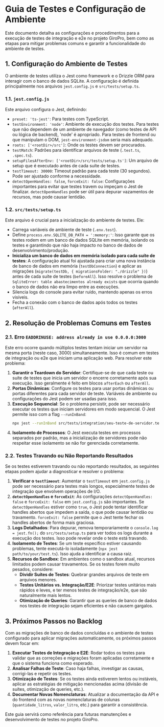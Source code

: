 # Guia de Testes e Configuração de Ambiente

Este documento detalha as configurações e procedimentos para a execução de testes de integração e e2e no projeto GiroPro, bem como as etapas para mitigar problemas comuns e garantir a funcionalidade do ambiente de testes.

## 1. Configuração do Ambiente de Testes

O ambiente de testes utiliza o Jest como framework e o Drizzle ORM para interagir com o banco de dados SQLite. A configuração é definida principalmente nos arquivos `jest.config.js` e `src/tests/setup.ts`.

### 1.1. `jest.config.js`

Este arquivo configura o Jest, definindo:

*   `preset: 'ts-jest'`: Para testes com TypeScript.
*   `testEnvironment: 'node'`: Ambiente de execução dos testes. Para testes que não dependem de um ambiente de navegador (como testes de API ou lógica de backend), 'node' é apropriado. Para testes de frontend ou que manipulam o DOM, `jest-environment-jsdom` seria mais adequado.
*   `roots: ['<rootDir>/src']`: Onde os testes devem ser procurados.
*   `testMatch`: Padrões para identificar arquivos de teste (`.test.ts`, `.spec.ts`).
*   `setupFilesAfterEnv: ['<rootDir>/src/tests/setup.ts']`: Um arquivo de setup que é executado antes de cada suíte de testes.
*   `testTimeout: 30000`: Timeout padrão para cada teste (30 segundos). Pode ser ajustado conforme a necessidade.
*   `detectOpenHandles: false`, `forceExit: false`: Configurações importantes para evitar que testes travem ou impeçam o Jest de finalizar. `detectOpenHandles` pode ser útil para depurar vazamentos de recursos, mas pode causar lentidão.

### 1.2. `src/tests/setup.ts`

Este arquivo é crucial para a inicialização do ambiente de testes. Ele:

*   Carrega variáveis de ambiente de teste (`.env.test`).
*   Define `process.env.SQLITE_DB_PATH = ':memory:'`: Isso garante que os testes rodem em um banco de dados SQLite em memória, isolando os testes e garantindo que não haja impacto no banco de dados de desenvolvimento/produção.
*   **Inicializa um banco de dados em memória isolado para cada suíte de testes**: A configuração atual foi ajustada para criar uma nova instância de banco de dados em memória (`testDbConnection`) e aplicar as migrações (`migrate(testDb, { migrationsFolder: "./drizzle" })`) antes de cada suíte de testes (`beforeAll`). Isso resolve o problema de `SqliteError: table abastecimentos already exists` que ocorria quando o banco de dados não era limpo entre as execuções.
*   Silencia logs do console para evitar ruído, mantendo apenas os erros visíveis.
*   Fecha a conexão com o banco de dados após todos os testes (`afterAll`).

## 2. Resolução de Problemas Comuns em Testes

### 2.1. Erro `EADDRINUSE: address already in use 0.0.0.0:3000`

Este erro ocorre quando múltiplos testes tentam iniciar um servidor na mesma porta (neste caso, 3000) simultaneamente. Isso é comum em testes de integração ou e2e que iniciam uma aplicação web. Para resolver este problema:

1.  **Garantir o Teardown do Servidor**: Certifique-se de que cada teste ou suíte de testes que inicia um servidor o encerre corretamente após sua execução. Isso geralmente é feito em blocos `afterEach` ou `afterAll`.
2.  **Portas Dinâmicas**: Configure os testes para usar portas dinâmicas ou portas diferentes para cada servidor de teste. Variáveis de ambiente ou configurações do Jest podem ser usadas para isso.
3.  **Execução Sequencial**: Se o problema persistir, pode ser necessário executar os testes que iniciam servidores em modo sequencial. O Jest permite isso com a flag `--runInBand`:
    ```bash
    npx jest --runInBand src/tests/integration/seu-teste-de-servidor.test.ts
    ```
4.  **Isolamento de Processos**: O Jest executa testes em processos separados por padrão, mas a inicialização de servidores pode não respeitar esse isolamento se não for gerenciada corretamente.

### 2.2. Testes Travando ou Não Reportando Resultados

Se os testes estiverem travando ou não reportando resultados, as seguintes etapas podem ajudar a diagnosticar e resolver o problema:

1.  **Verificar o `testTimeout`**: Aumentar o `testTimeout` em `jest.config.js` pode ser necessário para testes mais longos, especialmente testes de integração que envolvem operações de I/O.
2.  **`detectOpenHandles` e `forceExit`**: As configurações `detectOpenHandles: false` e `forceExit: false` em `jest.config.js` são importantes. Se `detectOpenHandles` estiver como `true`, o Jest pode tentar identificar handles abertos que impedem a saída, o que pode causar lentidão ou travamento. `forceExit: false` permite que o Jest tente fechar os handles abertos de forma mais graciosa.
3.  **Logs Detalhados**: Para depurar, remova temporariamente o `console.log = jest.fn();` do `src/tests/setup.ts` para ver todos os logs durante a execução dos testes. Isso pode revelar onde o teste está travando.
4.  **Isolamento de Testes**: Se um teste específico estiver causando problemas, tente executá-lo isoladamente (`npx jest path/to/your/test.ts`). Isso ajuda a identificar a causa raiz.
5.  **Recursos do Sandbox**: Em ambientes como o sandbox atual, recursos limitados podem causar travamentos. Se os testes forem muito pesados, considere:
    *   **Dividir Suítes de Testes**: Quebrar grandes arquivos de teste em arquivos menores.
    *   **Testes Unitários vs. Integração/E2E**: Priorizar testes unitários mais rápidos e leves, e ter menos testes de integração/e2e, que são naturalmente mais lentos.
    *   **Otimização de Queries**: Garantir que as queries de banco de dados nos testes de integração sejam eficientes e não causem gargalos.

## 3. Próximos Passos no Backlog

Com as migrações de banco de dados concluídas e o ambiente de testes configurado para aplicar migrações automaticamente, os próximos passos devem focar em:

1.  **Executar Testes de Integração e E2E**: Rodar todos os testes para validar que as correções e migrações foram aplicadas corretamente e que o sistema funciona como esperado.
2.  **Analisar Falhas de Teste**: Caso haja falhas, investigar as causas, corrigi-las e repetir os testes.
3.  **Otimização de Testes**: Se os testes ainda estiverem lentos ou instáveis, aplicar as estratégias de mitigação mencionadas acima (divisão de suítes, otimização de queries, etc.).
4.  **Documentar Novas Nomenclaturas**: Atualizar a documentação da API e do frontend com as novas nomenclaturas de colunas (`quantidade_litros`, `valor_litro`, etc.) para garantir a consistência.

Este guia servirá como referência para futuras manutenções e desenvolvimento de testes no projeto GiroPro.
